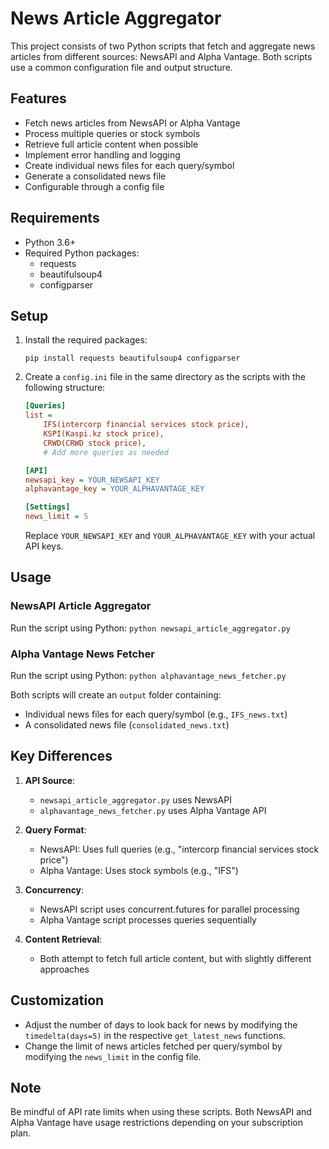 # News Article Aggregator

This project consists of two Python scripts that fetch and aggregate news articles from different sources: NewsAPI and Alpha Vantage. Both scripts use a common configuration file and output structure.

## Features

- Fetch news articles from NewsAPI or Alpha Vantage
- Process multiple queries or stock symbols
- Retrieve full article content when possible
- Implement error handling and logging
- Create individual news files for each query/symbol
- Generate a consolidated news file
- Configurable through a config file

## Requirements

- Python 3.6+
- Required Python packages:
  - requests
  - beautifulsoup4
  - configparser

## Setup

1. Install the required packages:
   ```
   pip install requests beautifulsoup4 configparser
   ```

2. Create a `config.ini` file in the same directory as the scripts with the following structure:
   ```ini
   [Queries]
   list = 
       IFS(intercorp financial services stock price),
       KSPI(Kaspi.kz stock price),
       CRWD(CRWD stock price),
       # Add more queries as needed

   [API]
   newsapi_key = YOUR_NEWSAPI_KEY
   alphavantage_key = YOUR_ALPHAVANTAGE_KEY

   [Settings]
   news_limit = 5
   ```
   Replace `YOUR_NEWSAPI_KEY` and `YOUR_ALPHAVANTAGE_KEY` with your actual API keys.

## Usage

### NewsAPI Article Aggregator

Run the script using Python:
    ```
    python newsapi_article_aggregator.py
    ```

### Alpha Vantage News Fetcher

Run the script using Python:
    ```
    python alphavantage_news_fetcher.py
    ```

Both scripts will create an `output` folder containing:
- Individual news files for each query/symbol (e.g., `IFS_news.txt`)
- A consolidated news file (`consolidated_news.txt`)

## Key Differences

1. **API Source**: 
   - `newsapi_article_aggregator.py` uses NewsAPI
   - `alphavantage_news_fetcher.py` uses Alpha Vantage API

2. **Query Format**:
   - NewsAPI: Uses full queries (e.g., "intercorp financial services stock price")
   - Alpha Vantage: Uses stock symbols (e.g., "IFS")

3. **Concurrency**:
   - NewsAPI script uses concurrent.futures for parallel processing
   - Alpha Vantage script processes queries sequentially

4. **Content Retrieval**:
   - Both attempt to fetch full article content, but with slightly different approaches

## Customization

- Adjust the number of days to look back for news by modifying the `timedelta(days=5)` in the respective `get_latest_news` functions.
- Change the limit of news articles fetched per query/symbol by modifying the `news_limit` in the config file.

## Note

Be mindful of API rate limits when using these scripts. Both NewsAPI and Alpha Vantage have usage restrictions depending on your subscription plan.